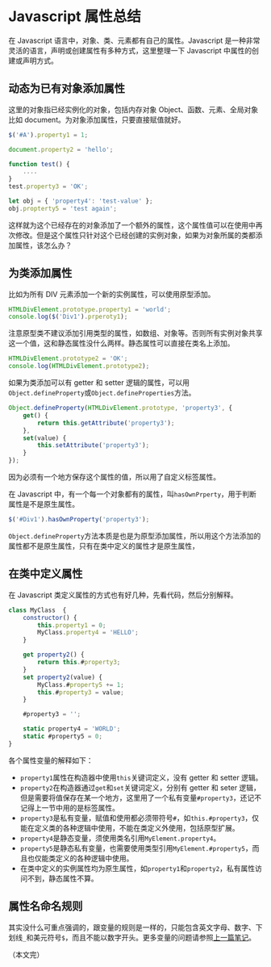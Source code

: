 
# Javascript 属性总结

在 Javascript 语言中，对象、类、元素都有自己的属性。Javascript 是一种非常灵活的语言，声明或创建属性有多种方式，这里整理一下 Javascript 中属性的创建或声明方式。

## 动态为已有对象添加属性

这里的对象指已经实例化的对象，包括内存对象 Object、函数、元素、全局对象比如 document。为对象添加属性，只要直接赋值就好。

```javascript
$('#A').property1 = 1;

document.property2 = 'hello';

function test() {
    ....
}
test.property3 = 'OK';

let obj = { 'property4': 'test-value' };
obj.propterty5 = 'test again';
```

这样就为这个已经存在的对象添加了一个额外的属性，这个属性值可以在使用中再次修改。但是这个属性只针对这个已经创建的实例对象，如果为对象所属的类都添加属性，该怎么办？

## 为类添加属性

比如为所有 DIV 元素添加一个新的实例属性，可以使用原型添加。

```javascript
HTMLDivElement.prototype.property1 = 'world';
console.log($('Div1').prperoty1);
```

注意原型类不建议添加引用类型的属性，如数组、对象等。否则所有实例对象共享这一个值，这和静态属性没什么两样。静态属性可以直接在类名上添加。

```javascript
HTMLDivElement.prototype2 = 'OK';
console.log(HTMLDivElement.prototype2);
```

如果为类添加可以有 getter 和 setter 逻辑的属性，可以用`Object.defineProperty`或`Object.defineProperties`方法。

```javascript
Object.defineProperty(HTMLDivElement.prototype, 'property3', {
    get() {
        return this.getAttribute('property3');
    },
    set(value) {
        this.setAttribute('property3');
    }
});
```

因为必须有一个地方保存这个属性的值，所以用了自定义标签属性。

在 Javascript 中，有一个每一个对象都有的属性，叫`hasOwnPrperty`，用于判断属性是不是原生属性。

```javascript
$('#Div1').hasOwnProperty('property3');
```

`Object.defineProperty`方法本质是也是为原型添加属性，所以用这个方法添加的属性都不是原生属性，只有在类中定义的属性才是原生属性，

## 在类中定义属性

在 Javascript 类定义属性的方式也有好几种，先看代码，然后分别解释。

```javascript
class MyClass  {
    constructor() {
        this.property1 = 0;
        MyClass.property4 = 'HELLO';
    }

    get property2() {        
        return this.#property3;
    }
    set property2(value) {
        MyClass.#property5 += 1;
        this.#property3 = value;
    }

    #property3 = '';

    static property4 = 'WORLD';
    static #property5 = 0;
}
```

各个属性变量的解释如下：

* `property1`属性在构造器中使用`this`关键词定义，没有 getter 和 setter 逻辑。
* `property2`在构造器通过`get`和`set`关键词定义，分别有 getter 和 seter 逻辑，但是需要将值保存在某一个地方，这里用了一个私有变量`#property3`，还记不记得上一节中用的是标签属性。
* `property3`是私有变量，赋值和使用都必须带符号`#`，如`this.#property3`，仅能在定义类的各种逻辑中使用，不能在类定义外使用，包括原型扩展。
* `property4`是静态变量，须使用类名引用`MyElement.property4`。
* `property5`是静态私有变量，也需要使用类型引用`MyElement.#property5`，而且也仅能类定义的各种逻辑中使用。
* 在类中定义的实例属性均为原生属性，如`property1`和`property2`，私有属性访问不到，静态属性不算。

## 属性名命名规则

其实没什么可重点强调的，跟变量的规则是一样的，只能包含英文字母、数字、下划线`_`和美元符号`$`，而且不能以数字开头。更多变量的问题请参照[上一篇笔记](/blog/20220506-variable.md)。

（本文完）